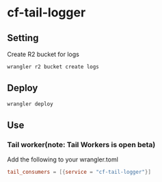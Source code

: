 # cf-tail-logger

## Setting
Create R2 bucket for logs

```bash
wrangler r2 bucket create logs
```

## Deploy
```bash
wrangler deploy
```

## Use
### Tail worker(note: Tail Workers is open beta)
Add the following to your wrangler.toml

```toml
tail_consumers = [{service = "cf-tail-logger"}]
```